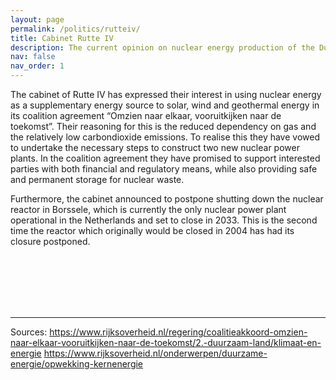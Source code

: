 ```yaml
---
layout: page
permalink: /politics/rutteiv/
title: Cabinet Rutte IV
description: The current opinion on nuclear energy production of the Dutch government.
nav: false
nav_order: 1
---
```


The cabinet of Rutte IV has expressed their interest in using nuclear energy as a supplementary energy source to solar, wind and geothermal energy in its coalition agreement “Omzien naar elkaar, vooruitkijken naar de toekomst”. Their reasoning for this is the reduced dependency on gas and the relatively low carbondioxide emissions. To realise this they have vowed to undertake the necessary steps to construct two new nuclear power plants. In the coalition agreement they have promised to support interested parties with both financial and regulatory means, while also providing safe and permanent storage for nuclear waste.

Furthermore, the cabinet announced to postpone shutting down the nuclear reactor in Borssele, which is currently the only nuclear power plant operational in the Netherlands and set to close in 2033. This is the second time the reactor which originally would be closed in 2004 has had its closure postponed.

<br><br><br><br><br>
***
Sources:
https://www.rijksoverheid.nl/regering/coalitieakkoord-omzien-naar-elkaar-vooruitkijken-naar-de-toekomst/2.-duurzaam-land/klimaat-en-energie
https://www.rijksoverheid.nl/onderwerpen/duurzame-energie/opwekking-kernenergie


